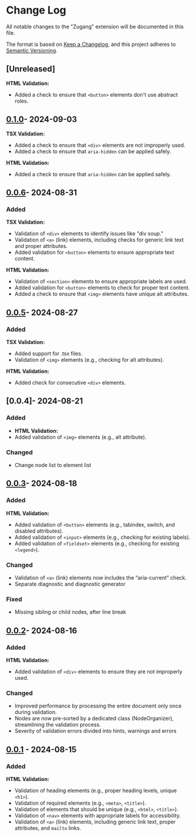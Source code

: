 # Change Log

All notable changes to the "Zugang" extension will be documented in this file.

The format is based on [Keep a Changelog](https://keepachangelog.com/en/1.1.0/),
and this project adheres to [Semantic Versioning](https://semver.org/spec/v2.0.0.html).

## [Unreleased]

**HTML Validation:**

- Added a check to ensure that `<button>` elements don't use abstract roles.

## [0.1.0]- 2024-09-03

**TSX Validation:**

- Added a check to ensure that `<div>` elements are not improperly used.
- Added a check to ensure that `aria-hidden` can be applied safely.

**HTML Validation:**

- Added a check to ensure that `aria-hidden` can be applied safely.

## [0.0.6]- 2024-08-31

### Added

**TSX Validation:**

- Validation of `<div>` elements to identify issues like "div soup."
- Validation of `<a>` (link) elements, including checks for generic link text and proper attributes.
- Added validation for `<button>` elements to ensure appropriate text content.

**HTML Validation:**

- Validation of `<section>` elements to ensure appropriate labels are used.
- Added validation for `<button>` elements to check for proper text content.
- Added a check to ensure that `<img>` elements have unique alt attributes.

## [0.0.5]- 2024-08-27

### Added

**TSX Validation:**

- Added support for .tsx files.
- Validation of `<img>` elements (e.g., checking for alt attributes).

**HTML Validation:**

- Added check for consecutive `<div>` elements.

## [0.0.4]- 2024-08-21

### Added

- **HTML Validation:**
- Added validation of `<img>` elements (e.g., alt attribute).

### Changed

- Change node list to element list

## [0.0.3]- 2024-08-18

### Added

**HTML Validation:**

- Added validation of `<button>` elements (e.g., tabindex, switch, and disabled attributes).
- Added validation of `<input>` elements (e.g., checking for existing labels).
- Added validation of `<fieldset>` elements (e.g., checking for existing `<legend>`).

### Changed

- Validation of `<a>` (link) elements now includes the “aria-current” check.
- Separate diagnostic and diagnostic generator

### Fixed

- Missing sibling or child nodes, after line break

## [0.0.2]- 2024-08-16

### Added

**HTML Validation:**

- Added validation of `<div>` elements to ensure they are not improperly used.

### Changed

- Improved performance by processing the entire document only once during validation.
- Nodes are now pre-sorted by a dedicated class (NodeOrganizer), streamlining the validation process.
- Severity of validation errors divided into hints, warnings and errors

## [0.0.1] - 2024-08-15

### Added

**HTML Validation:**

- Validation of heading elements (e.g., proper heading levels, unique `<h1>`).
- Validation of required elements (e.g., `<meta>`, `<title>`).
- Validation of elements that should be unique (e.g., `<html>`, `<title>`).
- Validation of `<nav>` elements with appropriate labels for accessibility.
- Validation of `<a>` (link) elements, including generic link text, proper attributes, and `mailto` links.

[0.0.1]: https://github.com/bpetermann/vscode-zugang/releases/tag/v0.0.1
[0.0.2]: https://github.com/bpetermann/vscode-zugang/releases/tag/v0.0.2
[0.0.3]: https://github.com/bpetermann/vscode-zugang/releases/tag/v0.0.3
[0.0.5]: https://github.com/bpetermann/vscode-zugang/releases/tag/v0.0.5
[0.0.6]: https://github.com/bpetermann/vscode-zugang/releases/tag/v0.0.6
[0.1.0]: https://github.com/bpetermann/vscode-zugang/releases/tag/v0.1.0

